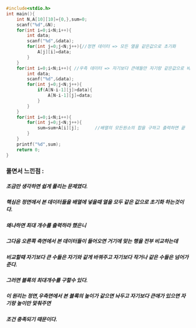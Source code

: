 ```cpp
#include<stdio.h>
int main(){
	int N,A[10][10]={0,},sum=0;
	scanf("%d",&N);
	for(int i=0;i<N;i++){
		int data;
		scanf("%d",&data);
		for(int j=0;j<N;j++){//정면 데이터 => 모든 열을 같은값으로 초기화
			A[j][i]=data;
		}
	}
	for(int i=0;i<N;i++){ //우측 데이터 => 자기보다 큰애들만 자기랑 같은값으로 바꿔준다.
		int data;
		scanf("%d",&data);
		for(int j=0;j<N;j++){
			if(A[N-i-1][j]>data){
				A[N-i-1][j]=data;
			}
		}
	}
	for(int i=0;i<N;i++){
		for(int j=0;j<N;j++){
			sum=sum+A[i][j];      //배열의 모든원소의 합을 구하고 출력하면 끝
		}
	}
	printf("%d",sum);
	return 0;
}
```
### 풀면서 느낀점 :
##### 조금만 생각하면 쉽게 풀리는 문제였다.
##### 핵심은 정면에서 본 데이터들을 배열에 넣을때 열을 모두 같은 값으로 초기화 하는것이다.
##### 왜냐하면 최대 개수를 출력하라 했은니
##### 그다음 오른쪽 측면에서 본 데이터들이 들어오면 거기에 맞는 행을 전부 비교하는데
##### 비교할때 자기보다 큰 수들은 자기와 같게 바꿔주고 자기보다 작거나 같은 수들은 넘어가준다.
##### 그러면 블록의 최대개수를 구할수 있다.
##### 이 원리는 정면,우측면에서 본 블록의 높이가 같으면 놔두고 자기보다 큰애가 있으면 자기랑 높이만 맟춰주면
##### 조건 충족되기 때문이다.
